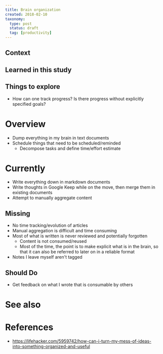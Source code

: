 ```yaml
---
title: Brain organization
created: 2018-02-10
taxonomy:
  type: post
  status: draft
  tag: [productivity]
---
```


## Context

## Learned in this study

## Things to explore
* How can one track progress? Is there progress without explicitly specified goals?

# Overview
* Dump everything in my brain in text documents
* Schedule things that need to be scheduled/reminded
	* Decompose tasks and define time/effort estimate

# Currently
* Write everything down in markdown documents
* Write thoughts in Google Keep while on the move, then merge them in existing documents
* Attempt to manually aggregate content

## Missing
* No time tracking/evolution of articles
* Manual aggregation is difficult and time consuming
* Most of what is written is never reviewed and potentially forgotten
	* Content is not consumed/reused
	* Most of the time, the point is to make explicit what is in the brain, so that it can also be referred to later on in a reliable format
* Notes I leave myself aren't tagged

## Should Do
* Get feedback on what I wrote that is consumable by others

# See also

# References
* https://lifehacker.com/5959742/how-can-i-turn-my-mess-of-ideas-into-something-organized-and-useful

